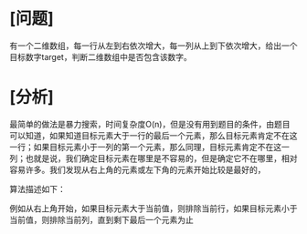 # [问题]

有一个二维数组，每一行从左到右依次增大，每一列从上到下依次增大，给出一个目标数字target，判断二维数组中是否包含该数字。

# [分析]

最简单的做法是暴力搜索，时间复杂度O(n)，但是没有用到题目的条件，由题目可以知道，如果知道目标元素大于一行的最后一个元素，那么目标元素肯定不在这一行；如果目标元素小于一列的第一个元素，那么同理，目标元素肯定不在这一列；也就是说，我们确定目标元素在哪里是不容易的，但是确定它不在哪里，相对容易许多。我们发现从右上角的元素或左下角的元素开始比较是最好的，   

算法描述如下：

例如从右上角开始，如果目标元素大于当前值，则排除当前行，如果目标元素小于当前值，则排除当前列，直到剩下最后一个元素为止